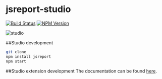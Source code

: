# jsreport-studio
[![Build Status](https://travis-ci.org/jsreport/jsreport-studio.png?branch=master)](https://travis-ci.org/jsreport/jsreport-studio)
[![NPM Version](http://img.shields.io/npm/v/jsreport-studio.svg?style=flat-square)](https://npmjs.com/package/jsreport-studio)

![studio](http://jsreport.net/img/jsreport-studio.gif)

##Studio development

```sh
git clone
npm install jsreport
npm start
```

##Studio extension development
The documentation can be found [here](http://jsreport.net/learn/extending-studio).


